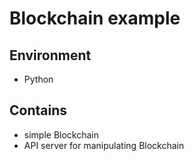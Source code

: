 # Blockchain example

## Environment
- Python

## Contains
- simple Blockchain
- API server for manipulating Blockchain

